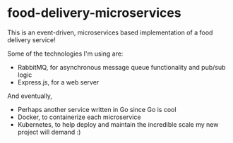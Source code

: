# food-delivery-microservices

This is an event-driven, microservices based implementation of a food delivery service! 

Some of the technologies I'm using are:

- RabbitMQ, for asynchronous message queue functionality and pub/sub logic
- Express.js, for a web server

And eventually,

- Perhaps another service written in Go since Go is cool
- Docker, to containerize each microservice
- Kubernetes, to help deploy and maintain the incredible scale my new project will demand :)
